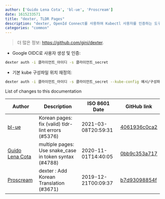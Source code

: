 ```yaml
---
author: ['Guido Lena Cota', 'bl-ue', 'Proscream']
date: 1615233571
title: "dexter, TLDR Pages"
description: "dexter, OpenId Connect를 사용하여 Kubectl 사용자를 인증하는 도구."
categories: "common"
---
```

> 더 많은 정보: <https://github.com/gini/dexter>.

- Google OIDC로 사용자 생성 및 인증:

```bash
dexter auth -i 클라이언트_아이디 -s 클라이언트_secret
```

- 기본 kube 구성파일 위치 재정의:

```bash
dexter auth -i 클라이언트_아이디 -s 클라이언트_secret --kube-config 예시/구성파일
```
List of changes to this documentation


Author | Description | ISO 8601 Date | GitHub link
------|-----|-----|-----
[bl-ue](mailto:54780737+bl-ue@users.noreply.github.com) | Korean pages: fix (valid) tldr-lint errors (#5376) | 2021-03-08T20:59:31 | [4061936c0ca2](https://github.com/tldr-pages/tldr/commit/4061936c0ca2344cc9beb92218dbf02e583fee83)
[Guido Lena Cota](mailto:guido.lenacota@gmail.com) | multiple pages: Use snake_case in token syntax (#4788) | 2020-11-01T14:40:05 | [0bb9c353a717](https://github.com/tldr-pages/tldr/commit/0bb9c353a717513283f8cda8493e5370ca47219a)
[Proscream](mailto:proscream@naver.com) | dexter : Add Korean Translation (#3671) | 2019-12-21T00:09:37 | [b7d93098854f](https://github.com/tldr-pages/tldr/commit/b7d93098854fae8b6d1f61de441dff683bc33a76)

